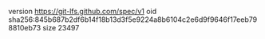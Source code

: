 version https://git-lfs.github.com/spec/v1
oid sha256:845b687b2df6b14f18b13d3f5e9224a8b6104c2e6d9f9646f17eeb798810eb73
size 23497
